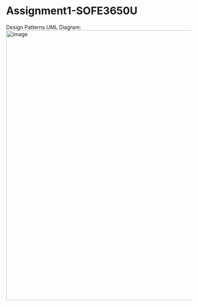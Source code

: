 # Assignment1-SOFE3650U
Design Patterns
UML Diagram:
<img width="860" height="732" alt="image" src="https://github.com/user-attachments/assets/19b36004-796f-4d28-a097-b7e427267cd7" />


